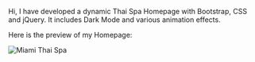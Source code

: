 Hi, I have developed a dynamic Thai Spa Homepage with Bootstrap, CSS and jQuery. It includes Dark Mode and various animation effects.

Here is the preview of my Homepage:

![Miami Thai Spa](https://github.com/user-attachments/assets/0c80fe46-7c57-4d60-895e-f84bf303ab64)
